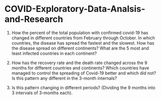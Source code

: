 # COVID-Exploratory-Data-Analsis-and-Research

1.	How the percent of the total population with confirmed covid-19 has changed in different countries from February through October. In which countries, the disease has spread the fastest and the slowest. How has the disease spread on different continents? What are the 5 most and least infected countries in each continent?

2.	How has the recovery rate and the death rate changed across the 9 months for different countries and continents? Which countries have managed to control the spreading of Covid-19 better and which did not? Is this pattern any different in the 3-month internals?

3.	Is this pattern changing in different periods? (Dividing the 9 months into 3 intervals of 3-months each).
